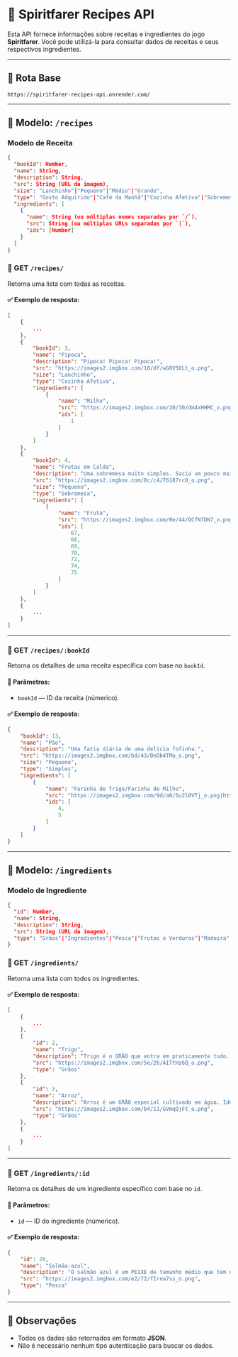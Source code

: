 
# 📘 Spiritfarer Recipes API

Esta API fornece informações sobre receitas e ingredientes do jogo **Spiritfarer**. Você pode utilizá-la para consultar dados de receitas e seus respectivos ingredientes.

---

## 🔗 Rota Base

```
https://spiritfarer-recipes-api.onrender.com/
```

---

## 📙 Modelo: `/recipes`

### Modelo de Receita
```json
{
  "bookId": Number,
  "name": String,
  "description": String,
  "src": String (URL da imagem),
  "size": "Lanchinho"|"Pequeno"|"Médio"|"Grande",
  "type": "Gosto Adquirido"|"Café da Manhã"|"Cozinha Afetiva"|"Sobremesa"|"Exótico"|"Refinado"|"Saudável"|"Tradicional"|"Simples"|"De Bar"|"Salada"|"Sopa"|"Estimulante"|"Outro",
  "ingredients": [
    {
      "name": String (ou múltiplas nomes separadas por `/`),
      "src": String (ou múltiplas URLs separadas por `|`),
      "ids": [Number]
    }
  ]
}
```

### 🔹 GET `/recipes/`

Retorna uma lista com todas as receitas.

#### ✅ Exemplo de resposta:
```json
[
    {
        ...
    },
    {
        "bookId": 3,
        "name": "Pipoca",
        "description": "Pipoca! Pipoca! Pipoca!",
        "src": "https://images2.imgbox.com/18/df/wG0V5OLt_o.png",
        "size": "Lanchinho",
        "type": "Cozinha Afetiva",
        "ingredients": [
            {
                "name": "Milho",
                "src": "https://images2.imgbox.com/10/30/dm4xHHMC_o.png",
                "ids": [
                    1
                ]
            }
        ]
    },
    {
        "bookId": 4,
        "name": "Frutas em Calda",
        "description": "Uma sobremesa muito simples. Sacia um pouco mais do que as frutas cruas e é mais fácil de mastigar.",
        "src": "https://images2.imgbox.com/8c/c4/T6187rcO_o.png",
        "size": "Pequeno",
        "type": "Sobremesa",
        "ingredients": [
            {
                "name": "Fruta",
                "src": "https://images2.imgbox.com/0e/44/QCfN7DN7_o.png",
                "ids": [
                    67,
                    68,
                    69,
                    70,
                    72,
                    74,
                    75
                ]
            }
        ]
    },
    {
        ...
    }
]
```
---

### 🔹 GET `/recipes/:bookId`

Retorna os detalhes de uma receita específica com base no `bookId`.

#### 🔸 Parâmetros:
- `bookId` — ID da receita (númerico).

#### ✅ Exemplo de resposta:
```json
{
    "bookId": 13,
    "name": "Pão",
    "description": "Uma fatia diária de uma delícia fofinha.",
    "src": "https://images2.imgbox.com/bd/43/BnOb4TMa_o.png",
    "size": "Pequeno",
    "type": "Simples",
    "ingredients": [
        {
            "name": "Farinha de Trigo/Farinha de Milho",
            "src": "https://images2.imgbox.com/9d/a0/Su2l0VTj_o.png|https://images2.imgbox.com/da/f8/17hZq8EU_o.png",
            "ids": [
                4,
                5
            ]
        }
    ]
}
```

---

## 📙 Modelo: `/ingredients`

### Modelo de Ingrediente
```json
{
  "id": Number,
  "name": String,
  "description": String,
  "src": String (URL da imagem),
  "type": "Grãos"|"Ingredientes"|"Pesca"|"Frutas e Verduras"|"Madeira"
}

```
### 🔹 GET `/ingredients/`

Retorna uma lista com todos os ingredientes.

#### ✅ Exemplo de resposta:
```json
[
    {
        ...
    },
    {
        "id": 2,
        "name": "Trigo",
        "description": "Trigo é o GRÃO que entra em praticamente tudo. Pode ser transformado em FARINHA DE TRIGO em um MOINHO.",
        "src": "https://images2.imgbox.com/5e/26/AITtHz6Q_o.png",
        "type": "Grãos"
    },
    {
        "id": 3,
        "name": "Arroz",
        "description": "Arroz é um GRÃO especial cultivado em água. Ideal para pratos simples ou para fazer FARINHA DE ARROZ em um moinho.",
        "src": "https://images2.imgbox.com/b4/11/GVmqQjFt_o.png",
        "type": "Grãos"
    },
    {
        ...
    }
]
```

---

### 🔹 GET `/ingredients/:id`

Retorna os detalhes de um ingrediente específico com base no `id`.

#### 🔸 Parâmetros:
- `id` — ID do ingrediente (númerico).

#### ✅ Exemplo de resposta:
```json
{
    "id": 28,
    "name": "Salmão-azul",
    "description": "O salmão azul é um PEIXE de tamanho médio que tem um sabor melhor quando você pensa em outro tipo de PEIXE.",
    "src": "https://images2.imgbox.com/e2/72/fIrea7ss_o.png",
    "type": "Pesca"
}
```

---

## 📌 Observações

- Todos os dados são retornados em formato **JSON**.
- Não é necessário nenhum tipo autenticação para buscar os dados.